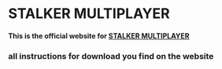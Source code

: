 #   **STALKER MULTIPLAYER**  

#### This is the official website for [STALKER MULTIPLAYER](https://stalker-server-z2l9.onrender.com)

### all instructions for download you find on the website

